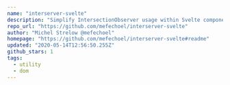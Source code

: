```yaml
---
name: "interserver-svelte"
description: "Simplify IntersectionObserver usage within Svelte components."
repo_url: "https://github.com/mefechoel/interserver-svelte"
author: "Michel Strelow @mefechoel"
homepage: "https://github.com/mefechoel/interserver-svelte#readme"
updated: "2020-05-14T12:56:50.255Z"
github_stars: 1
tags: 
  - utility
  - dom
---
```

